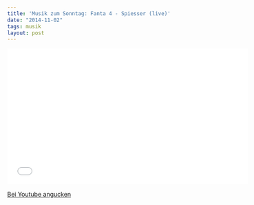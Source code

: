 ```yaml
---
title: 'Musik zum Sonntag: Fanta 4 - Spiesser (live)'
date: "2014-11-02"
tags: musik
layout: post
---
```

<center><iframe width="560" height="315" src="//www.youtube.com/embed/mFHooIy5tLI&t=3s" frameborder="0" allowfullscreen></iframe></center>

[Bei Youtube angucken][0]

[0]: https://www.youtube.com/watch?v=mFHooIy5tLI&t=3s

